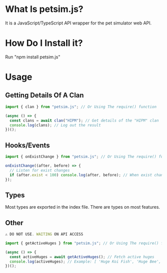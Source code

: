 # What Is petsim.js?

It is a JavaScript/TypeScript API wrapper for the pet simulator web API.

# How Do I Install it?

Run "npm install petsim.js"

# Usage

## Getting Details Of A Clan

```typescript
import { clan } from "petsim.js"; // Or Using The require() function

(async () => {
  const clans = await clan("HIPM"); // Get details of the "HIPM" clan
  console.log(clans); // Log out the result
})();
```

## Hooks/Events

```typescript
import { onExistChange } from "petsim.js"; // Or Using The require() function

onExistChange((after, before) => {
  // Listen for exist changes
  if (after.exist < 100) console.log(after, before); // When exist changes of a pet, check if exist is less then 100, if so, log it
});
```

## Types

Most types are exported in the index file. There are types on most features.

## Other

```typescript
⚠️ DO NOT USE. WAITING ON API ACCESS

import { getActiveHuges } from "petsim.js"; // Or Using The require() function

(async () => {
  const activeHuges = await getActiveHuges(); // Fetch active huges
  console.log(activeHuges); // Example: [ 'Huge Koi Fish', 'Huge Bee', 'Huge Bearserker' ]
})();
```
